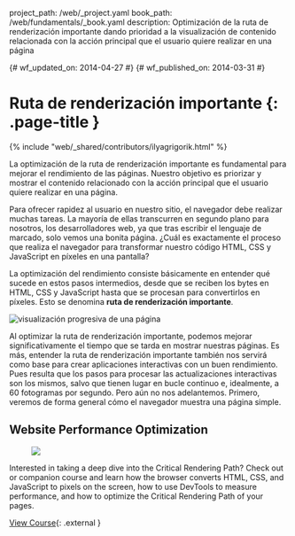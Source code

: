 project_path: /web/_project.yaml
book_path: /web/fundamentals/_book.yaml
description: Optimización de la ruta de renderización importante dando prioridad a la visualización de contenido relacionada con la acción principal que el usuario quiere realizar en una página

{# wf_updated_on: 2014-04-27 #}
{# wf_published_on: 2014-03-31 #}

# Ruta de renderización importante {: .page-title }

{% include "web/_shared/contributors/ilyagrigorik.html" %}


La optimización de la ruta de renderización importante es fundamental para mejorar el rendimiento de las páginas. Nuestro objetivo es priorizar y mostrar el contenido relacionado con la acción principal que el usuario quiere realizar en una página.

Para ofrecer rapidez al usuario en nuestro sitio, el navegador debe realizar muchas tareas. La mayoría de ellas transcurren en segundo plano para nosotros, los desarrolladores web, ya que tras escribir el lenguaje de marcado, solo vemos una bonita página. ¿Cuál es exactamente el proceso que realiza el navegador para transformar nuestro código HTML, CSS y JavaScript en píxeles en una pantalla?

La optimización del rendimiento consiste básicamente en entender qué sucede en estos pasos intermedios, desde que se reciben los bytes en HTML, CSS y JavaScript hasta que se procesan para convertirlos en píxeles. Esto se denomina **ruta de renderización importante**.

<img src="images/progressive-rendering.png" class="center" alt="visualización progresiva de una página">

Al optimizar la ruta de renderización importante, podemos mejorar significativamente el tiempo que se tarda en mostrar nuestras páginas. Es más, entender la ruta de renderización importante también nos servirá como base para crear aplicaciones interactivas con un buen rendimiento. Pues resulta que los pasos para procesar las actualizaciones interactivas son los mismos, salvo que tienen lugar en bucle continuo e, idealmente, a 60 fotogramas por segundo. Pero aún no nos adelantemos. Primero, veremos de forma general cómo el navegador muestra una página simple.


## Website Performance Optimization
<div class="attempt-right">
  <figure>
    <img src="images/crp-udacity.png">
  </figure>
</div>

Interested in taking a deep dive into the Critical Rendering Path? Check out or companion course and learn how the browser converts HTML, CSS, and JavaScript to pixels on the screen, how to use DevTools to measure performance, and how to optimize the Critical Rendering Path of your pages.

[View Course](https://udacity.com/ud884){: .external }




